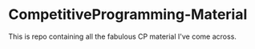 # CompetitiveProgramming-Material
This is repo containing all the fabulous CP material I've come across.
